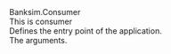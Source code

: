 <?xml version="1.0"?>
<doc>
    <assembly>
        <name>Banksim.Consumer</name>
    </assembly>
    <members>
        <member name="T:Program">
            <summary>
            This is consumer
            </summary>
        </member>
        <member name="M:Program.Main(System.String[])">
            <summary>
            Defines the entry point of the application.
            </summary>
            <param name="args">The arguments.</param>
        </member>
    </members>
</doc>

